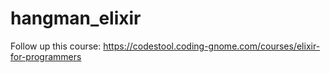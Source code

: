# hangman_elixir
Follow up this course: https://codestool.coding-gnome.com/courses/elixir-for-programmers
